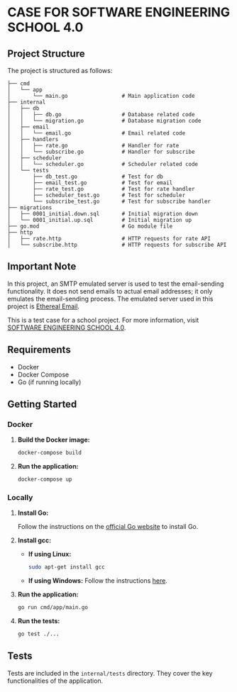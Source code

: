 # CASE FOR SOFTWARE ENGINEERING SCHOOL 4.0

## Project Structure

The project is structured as follows:


```
├── cmd
│   └── app
│       └── main.go                 # Main application code
├── internal
│   ├── db
│   │   ├── db.go                   # Database related code
│   │   └── migration.go            # Database migration code
│   ├── email
│   │   └── email.go                # Email related code
│   ├── handlers
│   │   ├── rate.go                 # Handler for rate
│   │   └── subscribe.go            # Handler for subscribe
│   ├── scheduler
│   │   └── scheduler.go            # Scheduler related code
│   └── tests
│       ├── db_test.go              # Test for db
│       ├── email_test.go           # Test for email
│       ├── rate_test.go            # Test for rate handler
│       ├── scheduler_test.go       # Test for scheduler
│       └── subscribe_test.go       # Test for subscribe handler
├── migrations
│   ├── 0001_initial.down.sql       # Initial migration down
│   └── 0001_initial.up.sql         # Initial migration up
├── go.mod                          # Go module file
├── http
│   ├── rate.http                   # HTTP requests for rate API
│   └── subscribe.http              # HTTP requests for subscribe API
```

## Important Note

In this project, an SMTP emulated server is used to test the email-sending functionality. It does not send emails to actual email addresses; it only emulates the email-sending process. The emulated server used in this project is [Ethereal Email](https://ethereal.email/).

This is a test case for a school project. For more information, visit [SOFTWARE ENGINEERING SCHOOL 4.0](https://www.genesis-for-univ.com/registration-software-engineering-school-4).

## Requirements

- Docker
- Docker Compose
- Go (if running locally)

## Getting Started

### Docker

1. **Build the Docker image:**

    ```bash
    docker-compose build
    ```

2. **Run the application:**

    ```bash
    docker-compose up
    ```

### Locally

1. **Install Go:**

   Follow the instructions on the [official Go website](https://golang.org/doc/install) to install Go.

2. **Install gcc:**

   - **If using Linux:**

       ```bash
       sudo apt-get install gcc
       ```

   - **If using Windows:** Follow the instructions [here](https://code.visualstudio.com/docs/cpp/config-mingw#_installing-the-mingww64-toolchain).

3. **Run the application:**

    ```bash
    go run cmd/app/main.go
    ```

4. **Run the tests:**

    ```bash
    go test ./...
    ```

## Tests

Tests are included in the `internal/tests` directory. They cover the key functionalities of the application.

